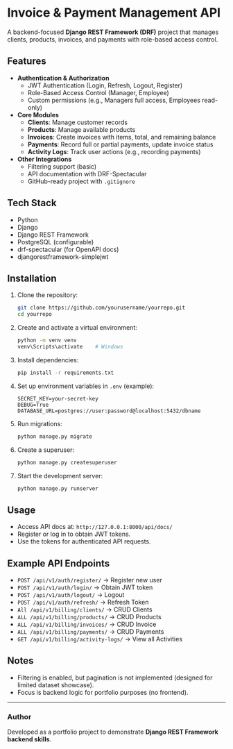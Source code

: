 # Invoice & Payment Management API

A backend-focused **Django REST Framework (DRF)** project that manages
clients, products, invoices, and payments with role-based access
control.

## Features

-   **Authentication & Authorization**
    -   JWT Authentication (Login, Refresh, Logout, Register)
    -   Role-Based Access Control (Manager, Employee)
    -   Custom permissions (e.g., Managers full access, Employees
        read-only)
-   **Core Modules**
    -   **Clients**: Manage customer records
    -   **Products**: Manage available products
    -   **Invoices**: Create invoices with items, total, and remaining
        balance
    -   **Payments**: Record full or partial payments, update invoice
        status
    -   **Activity Logs**: Track user actions (e.g., recording payments)
-   **Other Integrations**
    -   Filtering support (basic)
    -   API documentation with DRF-Spectacular
    -   GitHub-ready project with `.gitignore`

## Tech Stack

-   Python
-   Django
-   Django REST Framework
-   PostgreSQL (configurable)
-   drf-spectacular (for OpenAPI docs)
-   djangorestframework-simplejwt

## Installation

1.  Clone the repository:

    ``` bash
    git clone https://github.com/yourusername/yourrepo.git
    cd yourrepo
    ```

2.  Create and activate a virtual environment:

    ``` bash
    python -m venv venv
    venv\Scripts\activate    # Windows
    ```

3.  Install dependencies:

    ``` bash
    pip install -r requirements.txt
    ```

4.  Set up environment variables in `.env` (example):

    ``` env
    SECRET_KEY=your-secret-key
    DEBUG=True
    DATABASE_URL=postgres://user:password@localhost:5432/dbname
    ```

5.  Run migrations:

    ``` bash
    python manage.py migrate
    ```

6.  Create a superuser:

    ``` bash
    python manage.py createsuperuser
    ```

7.  Start the development server:

    ``` bash
    python manage.py runserver
    ```

## Usage

-   Access API docs at: `http://127.0.0.1:8000/api/docs/`
-   Register or log in to obtain JWT tokens.
-   Use the tokens for authenticated API requests.

## Example API Endpoints

-   `POST /api/v1/auth/register/` → Register new user
-   `POST /api/v1/auth/login/` → Obtain JWT token
-   `POST /api/v1/auth/logout/` → Logout
-   `POST /api/v1/auth/refresh/` → Refresh Token
-   `All /api/v1/billing/clients/` → CRUD Clients
-   `ALL /api/v1/billing/products/` → CRUD Products
-   `ALL /api/v1/billing/invoices/` → CRUD Invoice
-   `ALL /api/v1/billing/payments/` → CRUD Payments
-   `GET /api/v1/billing/activity-logs/` → View all Activities

## Notes

-   Filtering is enabled, but pagination is not implemented (designed
    for limited dataset showcase).
-   Focus is backend logic for portfolio purposes (no frontend).

------------------------------------------------------------------------

### Author

Developed as a portfolio project to demonstrate **Django REST Framework
backend skills**.
